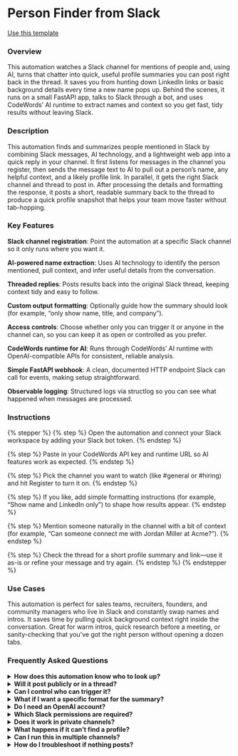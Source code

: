 # Person Finder from Slack

<a href="https://codewords.agemo.ai/run/person_finder_from_slack" class="button primary">Use this template</a>

### Overview

This automation watches a Slack channel for mentions of people and, using AI, turns that chatter into quick, useful profile summaries you can post right back in the thread. It saves you from hunting down LinkedIn links or basic background details every time a new name pops up. Behind the scenes, it runs on a small FastAPI app, talks to Slack through a bot, and uses CodeWords’ AI runtime to extract names and context so you get fast, tidy results without leaving Slack.

### Description

This automation finds and summarizes people mentioned in Slack by combining Slack messages, AI technology, and a lightweight web app into a quick reply in your channel. It first listens for messages in the channel you register, then sends the message text to AI to pull out a person’s name, any helpful context, and a likely profile link. In parallel, it gets the right Slack channel and thread to post in. After processing the details and formatting the response, it posts a short, readable summary back to the thread to produce a quick profile snapshot that helps your team move faster without tab-hopping.

### Key Features

**Slack channel registration**: Point the automation at a specific Slack channel so it only runs where you want it.

**AI-powered name extraction**: Uses AI technology to identify the person mentioned, pull context, and infer useful details from the conversation.

**Threaded replies**: Posts results back into the original Slack thread, keeping context tidy and easy to follow.

**Custom output formatting**: Optionally guide how the summary should look (for example, “only show name, title, and company”).

**Access controls**: Choose whether only you can trigger it or anyone in the channel can, so you can keep it as open or controlled as you prefer.

**CodeWords runtime for AI**: Runs through CodeWords’ AI runtime with OpenAI-compatible APIs for consistent, reliable analysis.

**Simple FastAPI webhook**: A clean, documented HTTP endpoint Slack can call for events, making setup straightforward.

**Observable logging**: Structured logs via structlog so you can see what happened when messages are processed.

### Instructions

{% stepper %}
{% step %}
Open the automation and connect your Slack workspace by adding your Slack bot token.
{% endstep %}

{% step %}
Paste in your CodeWords API key and runtime URL so AI features work as expected.
{% endstep %}

{% step %}
Pick the channel you want to watch (like #general or #hiring) and hit Register to turn it on.
{% endstep %}

{% step %}
If you like, add simple formatting instructions (for example, “Show name and LinkedIn only”) to shape how results appear.
{% endstep %}

{% step %}
Mention someone naturally in the channel with a bit of context (for example, “Can someone connect me with Jordan Miller at Acme?”).
{% endstep %}

{% step %}
Check the thread for a short profile summary and link—use it as-is or refine your message and try again.
{% endstep %}
{% endstepper %}

### Use Cases

This automation is perfect for sales teams, recruiters, founders, and community managers who live in Slack and constantly swap names and intros. It saves time by pulling quick background context right inside the conversation. Great for warm intros, quick research before a meeting, or sanity-checking that you’ve got the right person without opening a dozen tabs.

### Frequently Asked Questions

<details>

<summary><strong>How does this automation know who to look up?</strong></summary>

It uses AI technology to read the message and extract the person’s name and context, then formats a helpful summary for the thread.

</details>

<details>

<summary><strong>Will it post publicly or in a thread?</strong></summary>

It posts back to the same channel and can reply in the thread of the original message to keep things neat.

</details>

<details>

<summary><strong>Can I control who can trigger it?</strong></summary>

Yes. During registration, you can choose whether anyone in the channel can trigger it or only you can.

</details>

<details>

<summary><strong>What if I want a specific format for the summary?</strong></summary>

You can add a short instruction like “Only show name, title, and company.” The automation will use that guidance when posting results.

</details>

<details>

<summary><strong>Do I need an OpenAI account?</strong></summary>

No. The automation uses CodeWords’ AI runtime with an OpenAI-compatible client. You just provide your CODEWORDS\_API\_KEY and CODEWORDS\_RUNTIME\_URL.

</details>

<details>

<summary><strong>Which Slack permissions are required?</strong></summary>

At minimum, the bot needs to read channel conversations, list channels to find the ID, and post messages (conversations: read/channels: read and chat: write).

</details>

<details>

<summary><strong>Does it work in private channels?</strong></summary>

Yes, as long as the bot is invited to the private channel and has permission to read and post there.

</details>

<details>

<summary><strong>What happens if it can’t find a profile?</strong></summary>

The automation will still reply with whatever context it can extract and let you know it couldn’t find a confident match, so you can adjust your prompt or add details.

</details>

<details>

<summary><strong>Can I run this in multiple channels?</strong></summary>

Yes. Register each channel you want to monitor. The automation looks up the channel ID and posts results there.

</details>

<details>

<summary><strong>How do I troubleshoot if nothing posts?</strong></summary>

Check that the bot is in the channel, verify your Slack token and CodeWords API key, confirm event subscriptions are hitting the /slack\_event endpoint, and look at logs for errors (structlog output).

</details>
